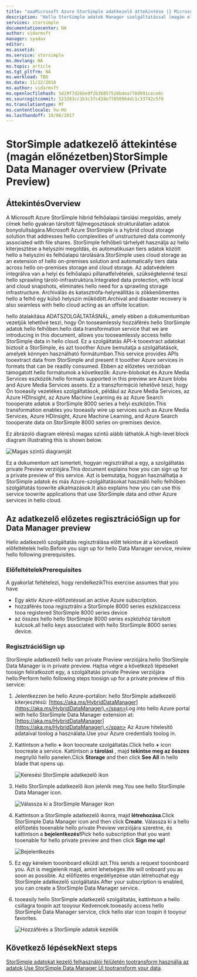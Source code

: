 ```yaml
---
title: "aaaMicrosoft Azure StorSimple adatkezelő áttekintése |} Microsoft Docs"
description: "Hello StorSimple adatok Manager szolgáltatással (magán előnézetben) áttekintése"
services: storsimple
documentationcenter: NA
author: vidarmsft
manager: syadav
editor: 
ms.assetid: 
ms.service: storsimple
ms.devlang: NA
ms.topic: article
ms.tgt_pltfrm: NA
ms.workload: TBD
ms.date: 11/22/2016
ms.author: vidarmsft
ms.openlocfilehash: 5d29f7d26be9f2b36857526bdea770d991cece6c
ms.sourcegitcommit: 523283cc1b3c37c428e77850964dc1c33742c5f0
ms.translationtype: MT
ms.contentlocale: hu-HU
ms.lasthandoff: 10/06/2017
---
```

# <a name="storsimple-data-manager-overview-private-preview"></a><span data-ttu-id="8c7a1-103">StorSimple adatkezelő áttekintése (magán előnézetben)</span><span class="sxs-lookup"><span data-stu-id="8c7a1-103">StorSimple Data Manager overview (Private Preview)</span></span>

## <a name="overview"></a><span data-ttu-id="8c7a1-104">Áttekintés</span><span class="sxs-lookup"><span data-stu-id="8c7a1-104">Overview</span></span>

<span data-ttu-id="8c7a1-105">A Microsoft Azure StorSimple hibrid felhőalapú tárolási megoldás, amely címek hello gyakran társított fájlmegosztások strukturálatlan adatok bonyolultságára.</span><span class="sxs-lookup"><span data-stu-id="8c7a1-105">Microsoft Azure StorSimple is a hybrid cloud storage solution that addresses hello complexities of unstructured data commonly associated with file shares.</span></span> <span data-ttu-id="8c7a1-106">StorSimple felhőbeli tárhelyét használja az hello kiterjesztése a helyszíni megoldás, és automatikusan tiers adatok között hello a helyszíni és felhőalapú tárolására.</span><span class="sxs-lookup"><span data-stu-id="8c7a1-106">StorSimple uses cloud storage as an extension of hello on-premises solution and automatically tiers data across hello on-premises storage and cloud storage.</span></span> <span data-ttu-id="8c7a1-107">Az adatvédelem integrálva van a helyi és felhőalapú pillanatfelvételek, szükségtelenné teszi hello sprawling tároló-infrastruktúra.</span><span class="sxs-lookup"><span data-stu-id="8c7a1-107">Integrated data protection, with local and cloud snapshots, eliminates hello need for a sprawling storage infrastructure.</span></span> <span data-ttu-id="8c7a1-108">Archiválás és katasztrófa-helyreállítás is zökkenőmentes hello a felhő egy külső helyszín működött.</span><span class="sxs-lookup"><span data-stu-id="8c7a1-108">Archival and disaster recovery is also seamless with hello cloud acting as an offsite location.</span></span>

<span data-ttu-id="8c7a1-109">hello átalakítása ADATSZOLGÁLTATÁSNÁL, amely ebben a dokumentumban vezetjük lehetővé teszi, hogy Ön tooseamlessly hozzáférés hello StorSimple adatok hello felhőben.</span><span class="sxs-lookup"><span data-stu-id="8c7a1-109">hello data transformation service that we are introducing in this document, allows you tooseamlessly access hello StorSimple data in hello cloud.</span></span> <span data-ttu-id="8c7a1-110">Ez a szolgáltatás API-k tooextract adatokat biztosít a StorSimple, és azt tooother Azure bemutatja a szolgáltatások, amelyek könnyen használható formátumban.</span><span class="sxs-lookup"><span data-stu-id="8c7a1-110">This service provides APIs tooextract data from StorSimple and present it tooother Azure services in formats that can be readily consumed.</span></span> <span data-ttu-id="8c7a1-111">Ebben az előzetes verzióban támogatott hello formátumok a következők: Azure-blobokat és Azure Media Services eszközök.</span><span class="sxs-lookup"><span data-stu-id="8c7a1-111">hello formats supported in this preview are Azure blobs and Azure Media Services assets.</span></span> <span data-ttu-id="8c7a1-112">Ez a transzformáció lehetővé teszi, hogy Ön tooeasily vezetékes szolgáltatások, például az Azure Media Services, az Azure HDInsight, az Azure Machine Learning és az Azure Search toooperate adatok a StorSimple 8000 series a helyi eszközön.</span><span class="sxs-lookup"><span data-stu-id="8c7a1-112">This transformation enables you tooeasily wire up services such as Azure Media Services, Azure HDInsight, Azure Machine Learning, and Azure Search toooperate data on StorSimple 8000 series on-premises device.</span></span>

<span data-ttu-id="8c7a1-113">Ez ábrázoló diagram elérésű magas szintű alább láthatók.</span><span class="sxs-lookup"><span data-stu-id="8c7a1-113">A high-level block diagram illustrating this is shown below.</span></span>

![Magas szintű diagramját](./media//storsimple-data-manager-overview/high-level-diagram.png)

<span data-ttu-id="8c7a1-115">Ez a dokumentum azt ismerteti, hogyan regisztrálhat a egy, a szolgáltatás private Preview verziójára.</span><span class="sxs-lookup"><span data-stu-id="8c7a1-115">This document explains how you can sign up for a private preview of this service.</span></span> <span data-ttu-id="8c7a1-116">Azt is bemutatja, hogyan használhatja a StorSimple adatok és más Azure-szolgáltatásokat használó hello felhőben szolgáltatás toowrite alkalmazások.</span><span class="sxs-lookup"><span data-stu-id="8c7a1-116">It also explains how you can use this service toowrite applications that use StorSimple data and other Azure services in hello cloud.</span></span>

## <a name="sign-up-for-data-manager-preview"></a><span data-ttu-id="8c7a1-117">Az adatkezelő előzetes regisztráció</span><span class="sxs-lookup"><span data-stu-id="8c7a1-117">Sign up for Data Manager preview</span></span>
<span data-ttu-id="8c7a1-118">Hello adatkezelő szolgáltatás regisztrálása előtt tekintse át a következő előfeltételek hello.</span><span class="sxs-lookup"><span data-stu-id="8c7a1-118">Before you sign up for hello Data Manager service, review hello following prerequisites.</span></span>

### <a name="prerequisites"></a><span data-ttu-id="8c7a1-119">Előfeltételek</span><span class="sxs-lookup"><span data-stu-id="8c7a1-119">Prerequisites</span></span>

<span data-ttu-id="8c7a1-120">A gyakorlat feltételezi, hogy rendelkezik</span><span class="sxs-lookup"><span data-stu-id="8c7a1-120">This exercise assumes that you have</span></span>
* <span data-ttu-id="8c7a1-121">Egy aktív Azure-előfizetéssel.</span><span class="sxs-lookup"><span data-stu-id="8c7a1-121">an active Azure subscription.</span></span>
* <span data-ttu-id="8c7a1-122">hozzáférés tooa regisztrálni a StorSimple 8000 series eszköz</span><span class="sxs-lookup"><span data-stu-id="8c7a1-122">access tooa registered StorSimple 8000 series device</span></span>
* <span data-ttu-id="8c7a1-123">az összes hello hello StorSimple 8000 series eszközhöz társított kulcsok.</span><span class="sxs-lookup"><span data-stu-id="8c7a1-123">all hello keys associated with hello StorSimple 8000 series device.</span></span>

### <a name="sign-up"></a><span data-ttu-id="8c7a1-124">Regisztráció</span><span class="sxs-lookup"><span data-stu-id="8c7a1-124">Sign up</span></span>

<span data-ttu-id="8c7a1-125">StorSimple adatkezelő hello van private Preview verziójára.</span><span class="sxs-lookup"><span data-stu-id="8c7a1-125">hello StorSimple Data Manager is in private preview.</span></span> <span data-ttu-id="8c7a1-126">Hajtsa végre a következő lépéseket toosign feliratkozott egy, a szolgáltatás private Preview verziójára hello:</span><span class="sxs-lookup"><span data-stu-id="8c7a1-126">Perform hello following steps toosign up for a private preview of this service:</span></span>

1.  <span data-ttu-id="8c7a1-127">Jelentkezzen be hello Azure-portálon: hello StorSimple adatkezelő kiterjesztésű: [https://aka.ms/HybridDataManager](https://aka.ms/HybridDataManager).</span><span class="sxs-lookup"><span data-stu-id="8c7a1-127">Log into hello Azure portal with hello StorSimple Data Manager extension at: [https://aka.ms/HybridDataManager](https://aka.ms/HybridDataManager).</span></span> <span data-ttu-id="8c7a1-128">Az Azure hitelesítő adataival toolog a használata.</span><span class="sxs-lookup"><span data-stu-id="8c7a1-128">Use your Azure credentials toolog in.</span></span>

2.  <span data-ttu-id="8c7a1-129">Kattintson a hello  **+**  ikon toocreate szolgáltatás.</span><span class="sxs-lookup"><span data-stu-id="8c7a1-129">Click hello **+** icon toocreate a service.</span></span> <span data-ttu-id="8c7a1-130">Kattintson a **tárolási** , majd **tekintse meg az összes** megnyíló hello panelen.</span><span class="sxs-lookup"><span data-stu-id="8c7a1-130">Click **Storage** and then click **See All** in hello blade that opens up.</span></span>

    ![Keresési StorSimple adatkezelő ikon](./media/storsimple-data-manager-overview/search-data-manager-icon.png)

3. <span data-ttu-id="8c7a1-132">Hello StorSimple adatkezelő ikon jelenik meg.</span><span class="sxs-lookup"><span data-stu-id="8c7a1-132">You see hello StorSimple Data Manager icon.</span></span>

    ![Válassza ki a StorSimple Manager ikon](./media/storsimple-data-manager-overview/select-data-manager-icon.png)

4. <span data-ttu-id="8c7a1-134">Kattintson a StorSimple adatkezelő ikonra, majd **létrehozása**.</span><span class="sxs-lookup"><span data-stu-id="8c7a1-134">Click StorSimple Data Manager icon and then click **Create**.</span></span> <span data-ttu-id="8c7a1-135">Válassza ki a hello előfizetés tooenable hello private Preview verziójára szeretne, és kattintson a **bejelentkezés!**</span><span class="sxs-lookup"><span data-stu-id="8c7a1-135">Pick hello subscription that you want tooenable for hello private preview and then click **Sign me up!**</span></span>

    ![Bejelentkezés](./media/storsimple-data-manager-overview/sign-me-up.png)

5. <span data-ttu-id="8c7a1-137">Ez egy kérelem tooonboard elküldi azt.</span><span class="sxs-lookup"><span data-stu-id="8c7a1-137">This sends a request tooonboard you.</span></span> <span data-ttu-id="8c7a1-138">Azt is megjelenik majd, amint lehetséges.</span><span class="sxs-lookup"><span data-stu-id="8c7a1-138">We will onboard you as soon as possible.</span></span> <span data-ttu-id="8c7a1-139">Az előfizetés engedélyezése után létrehozhat egy StorSimple adatkezelő szolgáltatás.</span><span class="sxs-lookup"><span data-stu-id="8c7a1-139">After your subscription is enabled, you can create a StorSimple Data Manager service.</span></span>

6. <span data-ttu-id="8c7a1-140">tooeasily hello StorSimple adatkezelő szolgáltatás, kattintson a hello csillagra toopin azt tooyour Kedvencek.</span><span class="sxs-lookup"><span data-stu-id="8c7a1-140">tooeasily access hello StorSimple Data Manager service, click hello star icon toopin it tooyour favorites.</span></span>

    ![Hozzáférés a StorSimple adatok kezelők](./media/storsimple-data-manager-overview/access-data-managers.png)


## <a name="next-steps"></a><span data-ttu-id="8c7a1-142">Következő lépések</span><span class="sxs-lookup"><span data-stu-id="8c7a1-142">Next steps</span></span>

<span data-ttu-id="8c7a1-143">[StorSimple adatokat kezelő felhasználói felületén tootransform használja az adatok](storsimple-data-manager-ui.md).</span><span class="sxs-lookup"><span data-stu-id="8c7a1-143">[Use StorSimple Data Manager UI tootransform your data](storsimple-data-manager-ui.md).</span></span>
